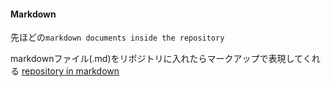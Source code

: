 #### Markdown

先ほどの`markdown documents inside the repository`

markdownファイル(.md)をリポジトリに入れたらマークアップで表現してくれる
[repository in markdown](./resources/reposmarkdown.png)
